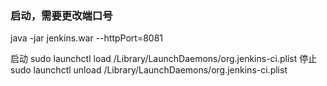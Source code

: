 

### 启动，需要更改端口号
java -jar jenkins.war --httpPort=8081


启动
sudo launchctl load /Library/LaunchDaemons/org.jenkins-ci.plist
停止
sudo launchctl unload /Library/LaunchDaemons/org.jenkins-ci.plist
